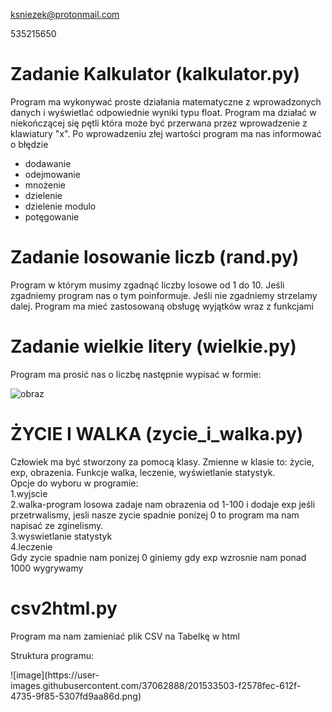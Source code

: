 ksniezek@protonmail.com

535215650

<h1>Zadanie Kalkulator (kalkulator.py)</h1>
<p>Program ma wykonywać proste działania matematyczne z wprowadzonych danych i wyświetlać odpowiednie wyniki typu float. Program ma działać w niekończącej się pętli która może być przerwana przez wprowadzenie z klawiatury "x". Po wprowadzeniu złej wartości program ma nas informować o błędzie</p>
<ul>
  <li>dodawanie</li>
  <li>odejmowanie</li>
  <li>mnożenie</li>
  <li>dzielenie</li>
  <li>dzielenie modulo</li>
  <li>potęgowanie</li>
</ul>
<h1>Zadanie losowanie liczb (rand.py)</h1>
<p>Program w którym musimy zgadnąć liczby losowe od 1 do 10. Jeśli zgadniemy program nas o tym poinformuje. Jeśli nie zgadniemy strzelamy dalej. Program ma mieć zastosowaną obsługę wyjątków wraz z funkcjami</p>
<h1>Zadanie wielkie litery (wielkie.py)</h1>
<p>Program ma prosić nas o liczbę następnie wypisać w formie:</p>


![obraz](https://user-images.githubusercontent.com/37062888/201471157-28a90596-d8e0-4b2b-a0b0-65525ad4a29b.png)


<h1>ŻYCIE I WALKA (zycie_i_walka.py)</h1>

Człowiek ma być stworzony za pomocą klasy. Zmienne w klasie to: życie, exp, obrazenia. Funkcje walka, leczenie, wyświetlanie statystyk.
</br>
Opcje do wyboru w programie:
</br>
1.wyjscie
</br>
2.walka-program losowa zadaje nam obrazenia od 1-100 i dodaje exp jeśli przetrwalismy, jesli nasze zycie spadnie ponizej 0 to program ma nam napisać ze zginelismy.
</br>
3.wyswietlanie statystyk
</br>
4.leczenie
</br>
Gdy zycie spadnie nam ponizej 0 giniemy gdy exp wzrosnie nam ponad 1000 wygrywamy

<h1>csv2html.py</h1>
<p>Program ma nam zamieniać plik CSV na Tabelkę w html</p>
<p>Struktura programu:</p>
![image](https://user-images.githubusercontent.com/37062888/201533503-f2578fec-612f-4735-9f85-5307fd9aa86d.png)

